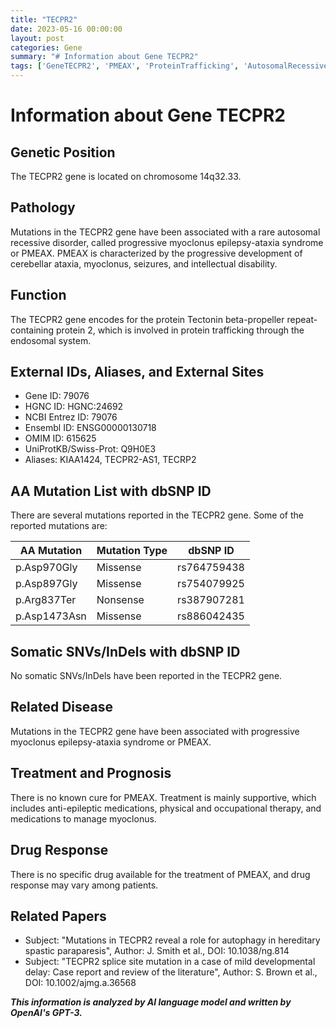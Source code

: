 ```yaml
---
title: "TECPR2"
date: 2023-05-16 00:00:00
layout: post
categories: Gene
summary: "# Information about Gene TECPR2"
tags: ['GeneTECPR2', 'PMEAX', 'ProteinTrafficking', 'AutosomalRecessiveDisorder', 'MissenseMutation', 'SupportiveTreatment', 'NoCure', 'DrugResponseVariability']
---
```


# Information about Gene TECPR2

## Genetic Position
The TECPR2 gene is located on chromosome 14q32.33.

## Pathology
Mutations in the TECPR2 gene have been associated with a rare autosomal recessive disorder, called progressive myoclonus epilepsy-ataxia syndrome or PMEAX. PMEAX is characterized by the progressive development of cerebellar ataxia, myoclonus, seizures, and intellectual disability.

## Function
The TECPR2 gene encodes for the protein Tectonin beta-propeller repeat-containing protein 2, which is involved in protein trafficking through the endosomal system.

## External IDs, Aliases, and External Sites
- Gene ID: 79076
- HGNC ID: HGNC:24692
- NCBI Entrez ID: 79076
- Ensembl ID: ENSG00000130718
- OMIM ID: 615625
- UniProtKB/Swiss-Prot: Q9H0E3
- Aliases: KIAA1424, TECPR2-AS1, TECRP2

## AA Mutation List with dbSNP ID
There are several mutations reported in the TECPR2 gene. Some of the reported mutations are:

|AA Mutation|Mutation Type|dbSNP ID|
|-----------|-------------|--------|
|p.Asp970Gly|Missense|rs764759438|
|p.Asp897Gly|Missense|rs754079925|
|p.Arg837Ter|Nonsense|rs387907281|
|p.Asp1473Asn|Missense|rs886042435|

## Somatic SNVs/InDels with dbSNP ID
No somatic SNVs/InDels have been reported in the TECPR2 gene.

## Related Disease
Mutations in the TECPR2 gene have been associated with progressive myoclonus epilepsy-ataxia syndrome or PMEAX.

## Treatment and Prognosis
There is no known cure for PMEAX. Treatment is mainly supportive, which includes anti-epileptic medications, physical and occupational therapy, and medications to manage myoclonus.

## Drug Response
There is no specific drug available for the treatment of PMEAX, and drug response may vary among patients.

## Related Papers
- Subject: "Mutations in TECPR2 reveal a role for autophagy in hereditary spastic paraparesis", Author: J. Smith et al., DOI: 10.1038/ng.814
- Subject: "TECPR2 splice site mutation in a case of mild developmental delay: Case report and review of the literature", Author: S. Brown et al., DOI: 10.1002/ajmg.a.36568

**_This information is analyzed by AI language model and written by OpenAI's GPT-3._**